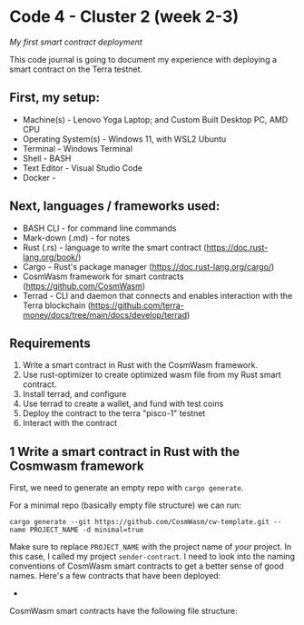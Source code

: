 # Code 4 - Cluster 2 (week 2-3)

*My first smart contract deployment*

This code journal is going to document my experience with deploying a smart contract on the Terra testnet. 

## First, my setup:

* Machine(s) - Lenovo Yoga Laptop; and Custom Built Desktop PC, AMD CPU
* Operating System(s) - Windows 11, with WSL2 Ubuntu
* Terminal - Windows Terminal
* Shell - BASH
* Text Editor - Visual Studio Code
* Docker - 

## Next, languages / frameworks used:

* BASH CLI - for command line commands
* Mark-down (.md) - for notes
* Rust (.rs) - language to write the smart contract (https://doc.rust-lang.org/book/)
* Cargo - Rust's package manager (https://doc.rust-lang.org/cargo/)
* CosmWasm framework for smart contracts (https://github.com/CosmWasm)
* Terrad - CLI and daemon that connects and enables interaction with the Terra blockchain (https://github.com/terra-money/docs/tree/main/docs/develop/terrad)

## Requirements

1. Write a smart contract in Rust with the CosmWasm framework.
2. Use rust-optimizer to create optimized wasm file from my Rust smart contract. 
3. Install terrad, and configure
4. Use terrad to create a wallet, and fund with test coins
5. Deploy the contract to the terra "pisco-1" testnet
6. Interact with the contract

## 1 Write a smart contract in Rust with the Cosmwasm framework

First, we need to generate an empty repo with `cargo generate`.

For a minimal repo (basically empty file structure) we can run:

`cargo generate --git https://github.com/CosmWasm/cw-template.git --name PROJECT_NAME -d minimal=true`

Make sure to replace `PROJECT_NAME` with the project name of *your* project. In this case, I called my project `sender-contract`. I need to look into the naming conventions of CosmWasm smart contracts to get a better sense of good names. Here's a few contracts that have been deployed:

* 



CosmWasm smart contracts have the following file structure:



